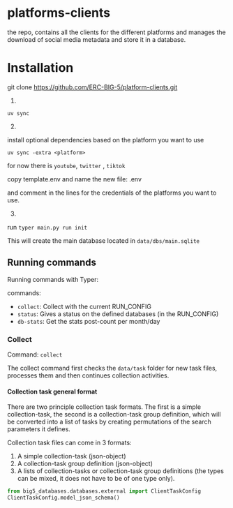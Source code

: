 # platforms-clients

the repo, contains all the clients for the different platforms and manages the download of social media metadata and
store it in a database.

# Installation

git clone https://github.com/ERC-BIG-5/platform-clients.git

1.

`uv sync`

2.

install optional dependencies based on the platform you want to use

`uv sync -extra <platform>`

for now there is `youtube`, `twitter` , `tiktok`

copy template.env and name the new file: .env

and comment in the lines for the credentials of the platforms you want to use.

3.

run `typer main.py run init`

This will create the main database located in `data/dbs/main.sqlite`

## Running commands

Running commands with Typer:

commands:

- `collect`: Collect with the current RUN_CONFIG
- `status`: Gives a status on the defined databases (in the RUN_CONFIG)
- `db-stats`: Get the stats post-count per month/day

### Collect

Command: `collect`

The collect command first checks the `data/task` folder for new task files, processes them and then continues collection activities.

#### Collection task general format

There are two principle collection task formats. The first is a simple collection-task, the second is a collection-task
group definition, which will be converted into a list of tasks by creating permutations of the search parameters it
defines.

Collection task files can come in 3 formats:

1. A simple collection-task (json-object)
2. A collection-task group definition (json-object)
3. A lists of collection-tasks or collection-task group definitions (the types can be mixed, it does not have to be of
   one type only).

```python
from big5_databases.databases.external import ClientTaskConfig
ClientTaskConfig.model_json_schema()
```